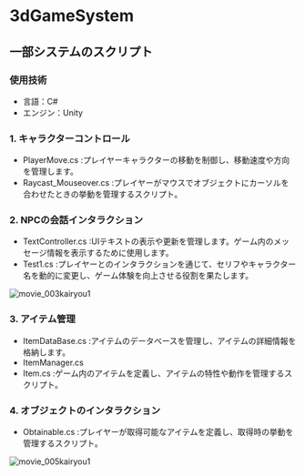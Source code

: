 # 3dGameSystem

## 一部システムのスクリプト

### 使用技術
 - 言語：C#
 - エンジン：Unity

### 1. キャラクターコントロール
 - PlayerMove.cs :プレイヤーキャラクターの移動を制御し、移動速度や方向を管理します。
 - Raycast_Mouseover.cs :プレイヤーがマウスでオブジェクトにカーソルを合わせたときの挙動を管理するスクリプト。

### 2. NPCの会話インタラクション
 - TextController.cs :UIテキストの表示や更新を管理します。ゲーム内のメッセージ情報を表示するために使用します。
 - Test1.cs :プレイヤーとのインタラクションを通じて、セリフやキャラクター名を動的に変更し、ゲーム体験を向上させる役割を果たします。

![movie_003kairyou1](https://github.com/user-attachments/assets/17173f83-b0c8-4c09-ab67-053c0505221a)

### 3. アイテム管理
 - ItemDataBase.cs :アイテムのデータベースを管理し、アイテムの詳細情報を格納します。
 - ItemManager.cs
 - Item.cs :ゲーム内のアイテムを定義し、アイテムの特性や動作を管理するスクリプト。

### 4. オブジェクトのインタラクション
 - Obtainable.cs :プレイヤーが取得可能なアイテムを定義し、取得時の挙動を管理するスクリプト。

![movie_005kairyou1](https://github.com/user-attachments/assets/fb35e9e9-acb3-4739-aef4-16d5bd95dc45)
